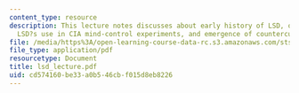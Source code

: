```yaml
---
content_type: resource
description: This lecture notes discusses about early history of LSD, other hallucinogens,
  LSD?s use in CIA mind-control experiments, and emergence of counterculture.
file: /media/https%3A/open-learning-course-data-rc.s3.amazonaws.com/sts-062j-drugs-politics-and-culture-spring-2006/cd574160be33a0b546cbf015d8eb8226_lsd_lecture.pdf
file_type: application/pdf
resourcetype: Document
title: lsd_lecture.pdf
uid: cd574160-be33-a0b5-46cb-f015d8eb8226
---
```

